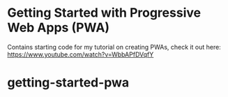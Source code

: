 # Getting Started with Progressive Web Apps (PWA)
Contains starting code for my tutorial on creating PWAs, check it out here:\
https://www.youtube.com/watch?v=WbbAPfDVqfY
# getting-started-pwa
